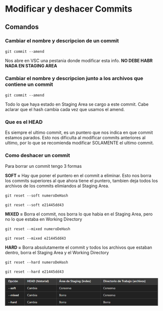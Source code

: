 # Modificar y deshacer Commits
## Comandos
### Cambiar el nombre y descripcion de un commit
`git commit --amend`

Nos abre en VSC una pestania donde modificar esta info. **NO DEBE HABR NADA EN STAGING AREA**

### Cambiar el nombre y descripcion junto a los archivos que contiene un commit
`git commit --amend`

Todo lo que haya estado en Staging Area se cargo a este commit. Cabe aclarar que el hash cambia cada vez que usamos el amend. 

### Que es el HEAD
 Es siempre el ultimo commit, es un puntero que nos indica en que commit estamos parados. Esto nos dificulta al modificar commits anteriores al ultimo, por lo que se recomienda modificar SOLAMENTE el ultimo commit.

### Como deshacer un commit
Para borrar un commit tengo 3 formas

**SOFT =** Hay que poner el puntero en el commit a eliminar. Esto nos borra los commits superiores al que ahora tiene el puntero, tambien deja todos los archivos de los commits elimiandos al Staging Area.

`git reset --soft numeroDeHash`

`git reset --soft e21445dd43`

**MIXED =** Borra el commit, nos borra lo que habia en el Staging Area, pero no lo que estaba en Working Directory 

`git reset --mixed numeroDeHash`

`git reset --mixed e21445dd43`

**HARD =** Borra absolutamente el commit y todos los archivos que estaban dentro, borra el Staging Area y el Working Directory

`git reset --hard numeroDeHash`

`git reset --hard e21445dd43`

![Tabla a modo de resumen](./tabla.png)
